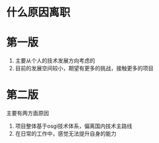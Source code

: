# 什么原因离职


# 第一版
1. 主要从个人的技术发展方向考虑的
2. 目前的发展空间较小，期望有更多的挑战，接触更多的项目


# 第二版
主要有两方面原因
1. 项目整体基于osgi技术体系，偏离国内技术主路线
2. 在日常的工作中，感觉无法提升自身的能力
